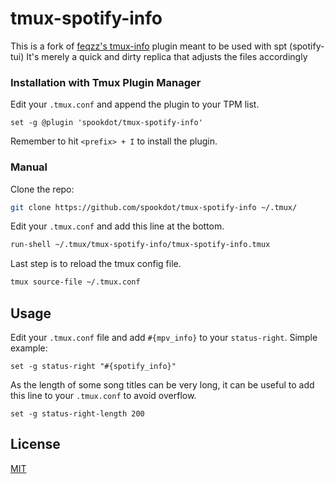 # tmux-spotify-info
This is a fork of [feqzz's tmux-info](https://github.com/feqzz/tmux-spotify-info) plugin meant to be used with spt (spotify-tui)
It's merely a quick and dirty replica that adjusts the files accordingly

### Installation with Tmux Plugin Manager
Edit your `.tmux.conf` and append the plugin to your TPM list.

```tmux
set -g @plugin 'spookdot/tmux-spotify-info'
```
Remember to hit `<prefix> + I` to install the plugin.

### Manual
Clone the repo:
``` bash
git clone https://github.com/spookdot/tmux-spotify-info ~/.tmux/
```
Edit your `.tmux.conf` and add this line at the bottom.
``` bash
run-shell ~/.tmux/tmux-spotify-info/tmux-spotify-info.tmux
```
Last step is to reload the tmux config file.
``` bash
tmux source-file ~/.tmux.conf
```

## Usage
Edit your `.tmux.conf` file and add `#{mpv_info}` to your `status-right`. Simple example:
``` tmux
set -g status-right "#{spotify_info}"
```
As the length of some song titles can be very long, it can be useful to add this line to your `.tmux.conf` to avoid overflow.
``` tmux
set -g status-right-length 200
```
## License
[MIT](LICENSE.md)
